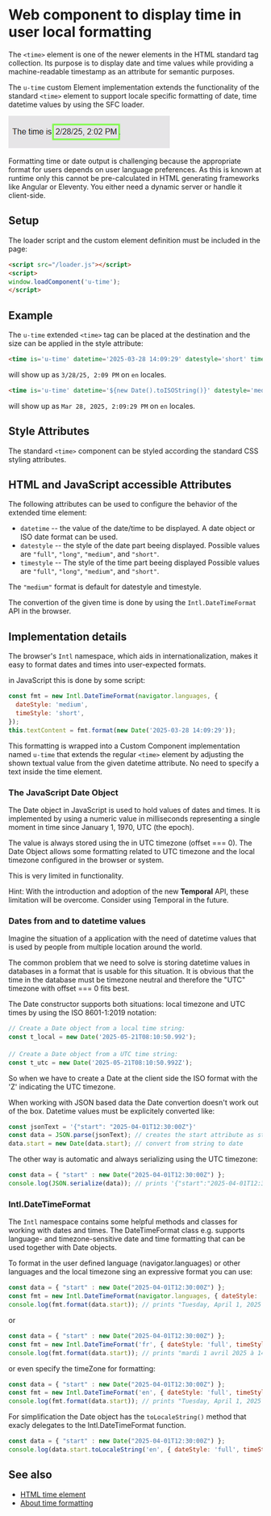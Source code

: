 # Web component to display time in user local formatting

The `<time>` element is one of the newer elements in the HTML standard tag collection. Its purpose is to display date and time
values while providing a machine-readable timestamp as an attribute for semantic purposes.

The `u-time` custom Element implementation extends the functionality of the standard `<time>` element to support locale
specific formatting of date, time datetime values by using the SFC loader.

![u-time component](./images/u-time.png)

Formatting time or date output is challenging because the appropriate format for users depends on user language preferences. As
this is known at runtime only this cannot be pre-calculated in HTML generating frameworks like Angular or Eleventy. You either
need a dynamic server or handle it client-side.

## Setup

The loader script and the custom element definition must be included in the page:

```html
<script src="/loader.js"></script>
<script>
window.loadComponent('u-time');
</script>
```


## Example

The `u-time` extended `<time>` tag can be placed at the destination and the size can be applied in the style attribute:

```html
<time is='u-time' datetime='2025-03-28 14:09:29' datestyle='short' timestyle='short'>2025-03-28 14:09:29</time>
```

will show up as `3/28/25, 2:09 PM` on `en` locales.

```html
<time is='u-time' datetime='${new Date().toISOString()}' datestyle='medium' timestyle='medium'>${new Date().toISOString()}</time>
```

will show up as `Mar 28, 2025, 2:09:29 PM` on `en` locales.


## Style Attributes

The standard `<time>` component can be styled according the standard CSS styling attributes.


## HTML and JavaScript accessible Attributes

The following attributes can be used to configure the behavior of the extended time element:

* `datetime` -- the value of the date/time to be displayed. A date object or ISO date format can be used.
* `datestyle` -- the style of the date part beeing displayed. Possible values are `"full"`, `"long"`, `"medium"`, and `"short"`.
* `timestyle` -- The style of the time part beeing displayed  Possible values are `"full"`, `"long"`, `"medium"`, and `"short"`.
<!-- * `timezone` -- The timezone to be used. The local timezone is used as default when undefined.  -->

The `"medium"` format is default for datestyle and timestyle.

The convertion of the given time is done by using the `Intl.DateTimeFormat` API in the browser.


## Implementation details

The browser's `Intl` namespace, which aids in internationalization, makes it easy to format dates and times into
user-expected formats.

in JavaScript this is done by some script:

``` js
const fmt = new Intl.DateTimeFormat(navigator.languages, {
  dateStyle: 'medium',
  timeStyle: 'short',
});
this.textContent = fmt.format(new Date('2025-03-28 14:09:29'));
```

This formatting is wrapped into a Custom Component implementation named `u-time` that extends the regular `<time>` element
by adjusting the shown textual value from the given datetime attribute. No need to specify a text inside the time element.


### The JavaScript Date Object

The Date object in JavaScript is used to hold values of dates and times. It is implemented by using a numeric value in
milliseconds representing a single moment in time since January 1, 1970, UTC (the epoch).

The value is always stored using the in UTC timezone (offset === 0). The Date Object allows some formatting related to UTC timezone
and the local timezone configured in the browser or system.

This is very limited in functionality.

Hint: With the introduction and adoption of the new **Temporal** API, these limitation will be overcome. Consider using Temporal in the future.


### Dates from and to datetime values

Imagine the situation of a application with the need of datetime values that is used by people from multiple location around the world.

The common problem that we need to solve is storing datetime values in databases in a format that is usable for this situation.
It is obvious that the time in the database must be timezone neutral and therefore the "UTC" timezone with offset === 0 fits
best.

The Date constructor supports both situations: local timezone and UTC times by using the ISO 8601-1:2019 notation:

``` js
// Create a Date object from a local time string:
const t_local = new Date('2025-05-21T08:10:50.992');

// Create a Date object from a UTC time string:
const t_utc = new Date('2025-05-21T08:10:50.992Z');
```

So when we have to create a Date at the client side the ISO format with the 'Z' indicating the UTC timezone.

When working with JSON based data the Date convertion doesn't work out of the box. Datetime values must be explicitely converted
like:

``` js
const jsonText = '{"start": "2025-04-01T12:30:00Z"}'
const data = JSON.parse(jsonText); // creates the start attribute as string 
data.start = new Date(data.start); // convert from string to date
```

The other way is automatic and always serializing using the UTC timezone:

``` js
const data = { "start" : new Date("2025-04-01T12:30:00Z") };
console.log(JSON.serialize(data)); // prints '{"start":"2025-04-01T12:30:00.000Z"}'
```


### Intl.DateTimeFormat

The `Intl` namespace contains some helpful methods and classes for working with dates and times. The DateTimeFormat class e.g.
supports language- and timezone-sensitive date and time formatting that can be used together with Date objects.

To format in the user defined language (navigator.languages) or other languages and the local timezone sing an expressive format
you can use:

``` js
const data = { "start" : new Date("2025-04-01T12:30:00Z") };
const fmt = new Intl.DateTimeFormat(navigator.languages, { dateStyle: 'full', timeStyle: 'full' });
console.log(fmt.format(data.start)); // prints "Tuesday, April 1, 2025 at 2:30:00 PM Central European Summer Time" for English in Germany
```

or

``` js
const data = { "start" : new Date("2025-04-01T12:30:00Z") };
const fmt = new Intl.DateTimeFormat('fr', { dateStyle: 'full', timeStyle: 'full' });
console.log(fmt.format(data.start)); // prints "mardi 1 avril 2025 à 14:30:00 heure d’été d’Europe centrale" for French in Germany 
```

or even specify the timeZone for formatting:

``` js
const data = { "start" : new Date("2025-04-01T12:30:00Z") };
const fmt = new Intl.DateTimeFormat('en', { dateStyle: 'full', timeStyle: 'full' , timeZone: 'Asia/Shanghai'});
console.log(fmt.format(data.start)); // prints "Tuesday, April 1, 2025 at 8:30:00 PM China Standard Time"
```

For simplification the Date object has the `toLocaleString()` method that exacly delegates to the Intl.DateTimeFormat function.

``` js
const data = { "start" : new Date("2025-04-01T12:30:00Z") };
console.log(data.start.toLocaleString('en', { dateStyle: 'full', timeStyle: 'full' , timeZone: 'Asia/Tokyo'}));
```


## See also

* [HTML time element](https://developer.mozilla.org/en-US/docs/Web/HTML/Element/time)
* [About time formatting](https://developer.mozilla.org/en-US/docs/Web/JavaScript/Reference/Global_Objects/Intl/DateTimeFormat/DateTimeFormat)

